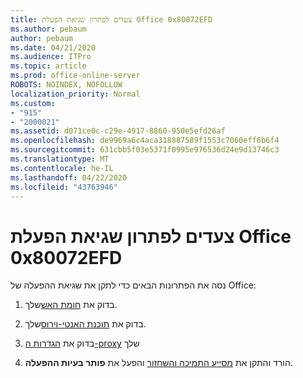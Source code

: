 ```yaml
---
title: צעדים לפתרון שגיאת הפעלת Office 0x80072EFD
ms.author: pebaum
author: pebaum
ms.date: 04/21/2020
ms.audience: ITPro
ms.topic: article
ms.prod: office-online-server
ROBOTS: NOINDEX, NOFOLLOW
localization_priority: Normal
ms.custom:
- "915"
- "2000021"
ms.assetid: d071ce0c-c29e-4917-8860-950e5efd26af
ms.openlocfilehash: de9969a6c4aca318887589f1553c7060eff6b6f4
ms.sourcegitcommit: 631cbb5f03e5371f0995e976536d24e9d13746c3
ms.translationtype: MT
ms.contentlocale: he-IL
ms.lasthandoff: 04/22/2020
ms.locfileid: "43763946"
---
```

# <a name="steps-to-resolve-office-activation-error-0x80072efd"></a>צעדים לפתרון שגיאת הפעלת Office 0x80072EFD

נסה את הפתרונות הבאים כדי לתקן את שגיאת ההפעלה של Office:
  
1. בדוק את [חומת האש](https://support.office.com/article/0d23d3c0-c19c-4b2f-9845-5344fedc4380#BKMK_CheckFirewall)שלך.

2. בדוק את [תוכנת האנטי-וירוס](https://support.office.com/article/0d23d3c0-c19c-4b2f-9845-5344fedc4380#BKMK_CheckAV)שלך.

3. בדוק את [הגדרות ה-proxy](https://support.office.com/article/0d23d3c0-c19c-4b2f-9845-5344fedc4380#BKMK_CheckProxy) שלך

4. הורד והתקן את [מסייע התמיכה והשחזור](https://aka.ms/SARA-OfficeActivation-Alchemy) והפעל את **פותר בעיות ההפעלה**.
